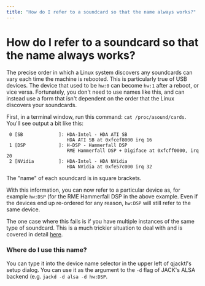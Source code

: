 ```yaml
---
title: "How do I refer to a soundcard so that the name always works?"
---
```


# How do I refer to a soundcard so that the name always works?

The precise order in which a Linux system discovers any soundcards can
vary each time the machine is rebooted. This is particularly true of USB
devices.  The device that used to be `hw:0` can become `hw:1` after a
reboot, or vice versa. Fortunately, you don't need to use names like
this, and can instead use a form that isn't dependent on the order that
the Linux discovers your soundcards.

First, in a terminal window, run this command:
`cat /proc/asound/cards`.
You'll see output a bit like this:



     0 [SB             ]: HDA-Intel - HDA ATI SB
                          HDA ATI SB at 0xfcef8000 irq 16
     1 [DSP            ]: H-DSP - Hammerfall DSP
                          RME Hammerfall DSP + Digiface at 0xfcff0000, irq 20
     2 [NVidia         ]: HDA-Intel - HDA NVidia
                          HDA NVidia at 0xfe57c000 irq 32


The "name" of each soundcard is in square brackets.

With this information, you can now refer to a particular device as, for
example `hw:DSP` (for the RME Hammerfall DSP in the above example.
Even if the devices end up re-ordered for any reason, `hw:DSP` will
still refer to the same device.

The one case where this fails is if you have multiple instances of the
same type of soundcard. This is a much trickier situation to deal with
and is covered in detail [here](http://alsa.opensrc.org/Udev).

### Where do I use this name?

You can type it into the device name selector in the upper left of
qjacktl's setup dialog. You can use it as the argument to the `-d` flag
of JACK's ALSA backend (e.g. `jackd -d alsa -d hw:DSP`.

